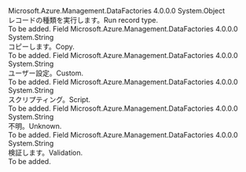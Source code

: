 <Type Name="RunRecordType" FullName="Microsoft.Azure.Management.DataFactories.Models.RunRecordType">
  <TypeSignature Language="C#" Value="public static class RunRecordType" />
  <TypeSignature Language="ILAsm" Value=".class public auto ansi abstract sealed beforefieldinit RunRecordType extends System.Object" />
  <TypeSignature Language="DocId" Value="T:Microsoft.Azure.Management.DataFactories.Models.RunRecordType" />
  <TypeSignature Language="VB.NET" Value="Public Class RunRecordType" />
  <TypeSignature Language="F#" Value="type RunRecordType = class" />
  <AssemblyInfo>
    <AssemblyName>Microsoft.Azure.Management.DataFactories</AssemblyName>
    <AssemblyVersion>4.0.0.0</AssemblyVersion>
  </AssemblyInfo>
  <Base>
    <BaseTypeName>System.Object</BaseTypeName>
  </Base>
  <Interfaces />
  <Docs>
    <summary>
            <span data-ttu-id="f3b97-101">レコードの種類を実行します。</span><span class="sxs-lookup"><span data-stu-id="f3b97-101">Run record type.</span></span>
            </summary>
    <remarks>To be added.</remarks>
  </Docs>
  <Members>
    <Member MemberName="Copy">
      <MemberSignature Language="C#" Value="public const string Copy;" />
      <MemberSignature Language="ILAsm" Value=".field public static literal string Copy" />
      <MemberSignature Language="DocId" Value="F:Microsoft.Azure.Management.DataFactories.Models.RunRecordType.Copy" />
      <MemberSignature Language="VB.NET" Value="Public Const Copy As String " />
      <MemberSignature Language="F#" Value="val mutable Copy : string" Usage="Microsoft.Azure.Management.DataFactories.Models.RunRecordType.Copy" />
      <MemberType>Field</MemberType>
      <AssemblyInfo>
        <AssemblyName>Microsoft.Azure.Management.DataFactories</AssemblyName>
        <AssemblyVersion>4.0.0.0</AssemblyVersion>
      </AssemblyInfo>
      <ReturnValue>
        <ReturnType>System.String</ReturnType>
      </ReturnValue>
      <Docs>
        <summary>
            <span data-ttu-id="f3b97-102">コピーします。</span><span class="sxs-lookup"><span data-stu-id="f3b97-102">Copy.</span></span>
            </summary>
        <remarks>To be added.</remarks>
      </Docs>
    </Member>
    <Member MemberName="Custom">
      <MemberSignature Language="C#" Value="public const string Custom;" />
      <MemberSignature Language="ILAsm" Value=".field public static literal string Custom" />
      <MemberSignature Language="DocId" Value="F:Microsoft.Azure.Management.DataFactories.Models.RunRecordType.Custom" />
      <MemberSignature Language="VB.NET" Value="Public Const Custom As String " />
      <MemberSignature Language="F#" Value="val mutable Custom : string" Usage="Microsoft.Azure.Management.DataFactories.Models.RunRecordType.Custom" />
      <MemberType>Field</MemberType>
      <AssemblyInfo>
        <AssemblyName>Microsoft.Azure.Management.DataFactories</AssemblyName>
        <AssemblyVersion>4.0.0.0</AssemblyVersion>
      </AssemblyInfo>
      <ReturnValue>
        <ReturnType>System.String</ReturnType>
      </ReturnValue>
      <Docs>
        <summary>
            <span data-ttu-id="f3b97-103">ユーザー設定。</span><span class="sxs-lookup"><span data-stu-id="f3b97-103">Custom.</span></span>
            </summary>
        <remarks>To be added.</remarks>
      </Docs>
    </Member>
    <Member MemberName="Script">
      <MemberSignature Language="C#" Value="public const string Script;" />
      <MemberSignature Language="ILAsm" Value=".field public static literal string Script" />
      <MemberSignature Language="DocId" Value="F:Microsoft.Azure.Management.DataFactories.Models.RunRecordType.Script" />
      <MemberSignature Language="VB.NET" Value="Public Const Script As String " />
      <MemberSignature Language="F#" Value="val mutable Script : string" Usage="Microsoft.Azure.Management.DataFactories.Models.RunRecordType.Script" />
      <MemberType>Field</MemberType>
      <AssemblyInfo>
        <AssemblyName>Microsoft.Azure.Management.DataFactories</AssemblyName>
        <AssemblyVersion>4.0.0.0</AssemblyVersion>
      </AssemblyInfo>
      <ReturnValue>
        <ReturnType>System.String</ReturnType>
      </ReturnValue>
      <Docs>
        <summary>
            <span data-ttu-id="f3b97-104">スクリプティング。</span><span class="sxs-lookup"><span data-stu-id="f3b97-104">Script.</span></span>
            </summary>
        <remarks>To be added.</remarks>
      </Docs>
    </Member>
    <Member MemberName="Unknown">
      <MemberSignature Language="C#" Value="public const string Unknown;" />
      <MemberSignature Language="ILAsm" Value=".field public static literal string Unknown" />
      <MemberSignature Language="DocId" Value="F:Microsoft.Azure.Management.DataFactories.Models.RunRecordType.Unknown" />
      <MemberSignature Language="VB.NET" Value="Public Const Unknown As String " />
      <MemberSignature Language="F#" Value="val mutable Unknown : string" Usage="Microsoft.Azure.Management.DataFactories.Models.RunRecordType.Unknown" />
      <MemberType>Field</MemberType>
      <AssemblyInfo>
        <AssemblyName>Microsoft.Azure.Management.DataFactories</AssemblyName>
        <AssemblyVersion>4.0.0.0</AssemblyVersion>
      </AssemblyInfo>
      <ReturnValue>
        <ReturnType>System.String</ReturnType>
      </ReturnValue>
      <Docs>
        <summary>
            <span data-ttu-id="f3b97-105">不明。</span><span class="sxs-lookup"><span data-stu-id="f3b97-105">Unknown.</span></span>
            </summary>
        <remarks>To be added.</remarks>
      </Docs>
    </Member>
    <Member MemberName="Validation">
      <MemberSignature Language="C#" Value="public const string Validation;" />
      <MemberSignature Language="ILAsm" Value=".field public static literal string Validation" />
      <MemberSignature Language="DocId" Value="F:Microsoft.Azure.Management.DataFactories.Models.RunRecordType.Validation" />
      <MemberSignature Language="VB.NET" Value="Public Const Validation As String " />
      <MemberSignature Language="F#" Value="val mutable Validation : string" Usage="Microsoft.Azure.Management.DataFactories.Models.RunRecordType.Validation" />
      <MemberType>Field</MemberType>
      <AssemblyInfo>
        <AssemblyName>Microsoft.Azure.Management.DataFactories</AssemblyName>
        <AssemblyVersion>4.0.0.0</AssemblyVersion>
      </AssemblyInfo>
      <ReturnValue>
        <ReturnType>System.String</ReturnType>
      </ReturnValue>
      <Docs>
        <summary>
            <span data-ttu-id="f3b97-106">検証します。</span><span class="sxs-lookup"><span data-stu-id="f3b97-106">Validation.</span></span>
            </summary>
        <remarks>To be added.</remarks>
      </Docs>
    </Member>
  </Members>
</Type>